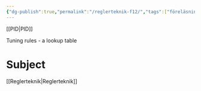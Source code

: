 ```yaml
---
{"dg-publish":true,"permalink":"/reglerteknik-f12/","tags":["föreläsning","reglerteknik"]}
---
```


[[PID\|PID]]

Tuning rules - a lookup table 


# Subject
[[Reglerteknik\|Reglerteknik]]
